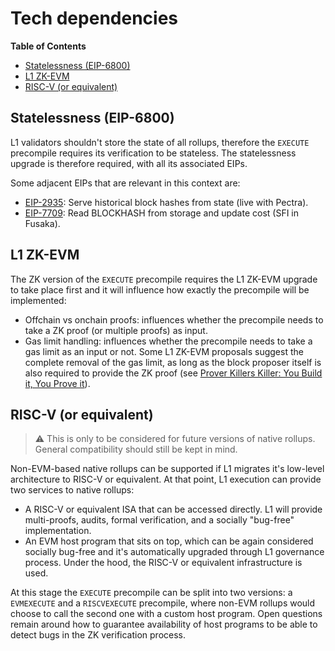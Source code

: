 # Tech dependencies

<!-- START doctoc generated TOC please keep comment here to allow auto update -->
<!-- DON'T EDIT THIS SECTION, INSTEAD RE-RUN doctoc TO UPDATE -->
**Table of Contents**

- [Statelessness (EIP-6800)](#statelessness-eip-6800)
- [L1 ZK-EVM](#l1-zk-evm)
- [RISC-V (or equivalent)](#risc-v-or-equivalent)

<!-- END doctoc generated TOC please keep comment here to allow auto update -->

## Statelessness (EIP-6800)
L1 validators shouldn't store the state of all rollups, therefore the `EXECUTE` precompile requires its verification to be stateless. The statelessness upgrade is therefore required, with all its associated EIPs.

Some adjacent EIPs that are relevant in this context are:
- [EIP-2935](https://eips.ethereum.org/EIPS/eip-2935): Serve historical block hashes from state (live with Pectra).
- [EIP-7709](https://eips.ethereum.org/EIPS/eip-7709): Read BLOCKHASH from storage and update cost (SFI in Fusaka).

## L1 ZK-EVM

The ZK version of the `EXECUTE` precompile requires the L1 ZK-EVM upgrade to take place first and it will influence how exactly the precompile will be implemented:

- Offchain vs onchain proofs: influences whether the precompile needs to take a ZK proof (or multiple proofs) as input.
- Gas limit handling: influences whether the precompile needs to take a gas limit as an input or not. Some L1 ZK-EVM proposals suggest the complete removal of the gas limit, as long as the block proposer itself is also required to provide the ZK proof (see [Prover Killers Killer: You Build it, You Prove it](https://ethresear.ch/t/prover-killers-killer-you-build-it-you-prove-it/22308)).

## RISC-V (or equivalent)

> ⚠️
> This is only to be considered for future versions of native rollups. General compatibility should still be kept in mind.


Non-EVM-based native rollups can be supported if L1 migrates it's low-level architecture to RISC-V or equivalent. At that point, L1 execution can provide two services to native rollups:
- A RISC-V or equivalent ISA that can be accessed directly. L1 will provide multi-proofs, audits, formal verification, and a socially "bug-free" implementation.
- An EVM host program that sits on top, which can be again considered socially bug-free and it's automatically upgraded through L1 governance process. Under the hood, the RISC-V or equivalent infrastructure is used.

At this stage the `EXECUTE` precompile can be split into two versions: a `EVMEXECUTE` and a `RISCVEXECUTE` precompile, where non-EVM rollups would choose to call the second one with a custom host program. Open questions remain around how to guarantee availability of host programs to be able to detect bugs in the ZK verification process.
